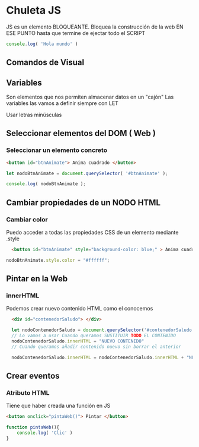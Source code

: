 # Chuleta JS

JS es un elemento BLOQUEANTE. Bloquea la construcción de la web EN ESE PUNTO hasta que termine de ejectar todo el SCRIPT


```js
console.log( 'Hola mundo' ) 
```

## Comandos de Visual


## Variables
Son elementos que nos permiten almacenar datos en un "cajón"
Las variables las vamos a definir siempre con LET

Usar letras minúsculas

## Seleccionar elementos del DOM ( Web )

### Seleccionar un elemento concreto
```html
<button id="btnAnimate"> Anima cuadrado </button>
```

```js
let nodoBtnAnimate = document.querySelector( '#btnAnimate' );

console.log( nodoBtnAnimate );
```


## Cambiar propiedades de un NODO HTML

### Cambiar color

Puedo acceder a todas las propiedades CSS de un elemento mediante .style
```html
  <button id="btnAnimate" style="background-color: blue;" > Anima cuadrado </button>
```
```js
nodoBtnAnimate.style.color = "#ffffff";

```

## Pintar en la Web

### innerHTML
Podemos crear nuevo contenido HTML como el conocemos
```html
  <div id="contenedorSaludo"> </div>
```

```js
  let nodoContenedorSaludo = document.querySelector('#contenedorSaludo');
  // Lo vamos a usar Cuando queramos SUSTITUIR TODO EL CONTENIDO
  nodoContenedorSaludo.innerHTML = "NUEVO CONTENIDO"
  // Cuando queramos añadir contenido nuevo sin borrar el anterior

  nodoContenedorSaludo.innerHTML = nodoContenedorSaludo.innerHTML + "NUEVO CONTENIDO"

```

## Crear eventos

### Atributo HTML
Tiene que haber creada una función en JS

```html
<button onclick="pintaWeb()"> Pintar </button>
```
```js
function pintaWeb(){
    console.log( 'Clic' )
}
```
